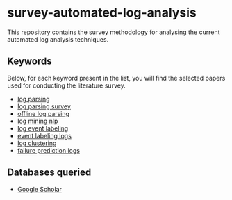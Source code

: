 # survey-automated-log-analysis

This repository contains the survey methodology for analysing the current automated log analysis techniques. <br>


## Keywords
Below, for each keyword present in the list, you will find the selected papers used for conducting the literature survey. 
- [log parsing](https://github.com/spetrescu/survey-automated-log-analysis/tree/keywords/log-parsing)
- [log parsing survey](https://github.com/spetrescu/survey-automated-log-analysis/tree/keywords/log-parsing-survey)
- [offline log parsing](https://github.com/spetrescu/survey-automated-log-analysis/tree/keywords/offline-log-parsing)
- [log mining nlp](https://github.com/spetrescu/survey-automated-log-analysis/tree/keywords/log-mining-nlp)
- [log event labeling](https://github.com/spetrescu/survey-automated-log-analysis/tree/keywords/log-event-labeling)
- [event labeling logs](https://github.com/spetrescu/survey-automated-log-analysis/tree/keywords/event-labeling-logs)
- [log clustering](https://github.com/spetrescu/survey-automated-log-analysis/tree/keywords/log-clustering)
- [failure prediction logs](https://github.com/spetrescu/survey-automated-log-analysis/tree/keywords/failure-prediction-logs)

## Databases queried
- [Google Scholar](https://scholar.google.com)

